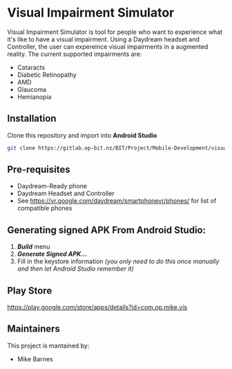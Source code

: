 # Visual Impairment Simulator
Visual Impairment Simulator is tool for people who want to experience what it's like to have a visual impairment. Using a Daydream headset and Controller, the user can expereince visual impairments in a augmented reality. The current supported impairments are:
* Cataracts
* Diabetic Retinopathy
* AMD
* Glaucoma
* Hemianopia

## Installation
Clone this repository and import into **Android Studio**
```bash
git clone https://gitlab.op-bit.nz/BIT/Project/Mobile-Development/visual-impairment-simulator.git
```

## Pre-requisites
  - Daydream-Ready phone
  - Daydream Headset and Controller
  - See https://vr.google.com/daydream/smartphonevr/phones/ for list of compatible phones

  
## Generating signed APK From Android Studio:
1. ***Build*** menu
2. ***Generate Signed APK...***
3. Fill in the keystore information *(you only need to do this once manually and then let Android Studio remember it)*

## Play Store
https://play.google.com/store/apps/details?id=com.op.mike.vis

## Maintainers
This project is mantained by:
* Mike Barnes

